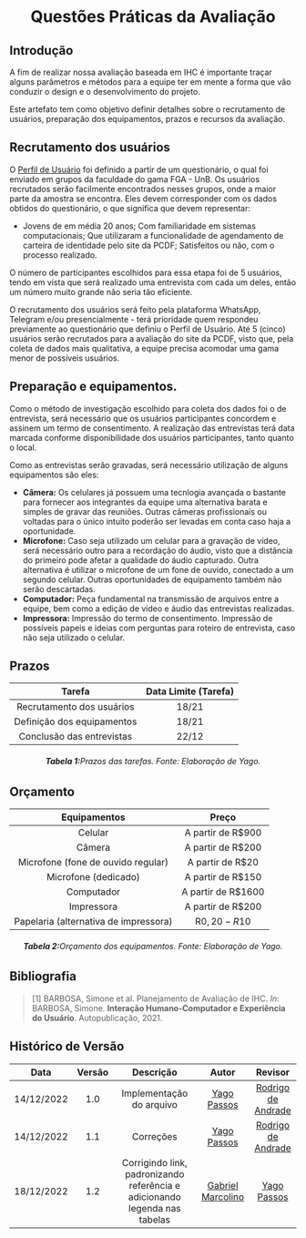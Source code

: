 <h1 align="center">Questões Práticas da Avaliação</h1>
 
## Introdução

A fim de realizar nossa avaliação baseada em IHC é importante traçar alguns parâmetros e métodos para a equipe ter em mente a forma que vão conduzir o design e o desenvolvimento do projeto.

Este artefato tem como objetivo definir detalhes sobre o recrutamento de usuários, preparação dos equipamentos, prazos e recursos da avaliação.


## Recrutamento dos usuários

O [Perfil de Usuário](../analise-de-requisitos/perfil_usuario.md) foi definido a partir de um questionário, o qual foi enviado em grupos da faculdade do gama FGA - UnB. Os usuários recrutados serão facilmente encontrados nesses grupos, onde a maior parte da amostra se encontra. Eles devem corresponder com os dados obtidos do questionário, o que significa que devem representar:

 - Jovens de em média 20 anos; Com familiaridade em sistemas computacionais; Que utilizaram a funcionalidade de agendamento de carteira de identidade pelo site da PCDF; Satisfeitos ou não, com o processo realizado.   

 O número de participantes escolhidos para essa etapa foi de 5 usuários, tendo em vista que será realizado uma entrevista com cada um deles, então um número muito grande não seria tão eficiente.
 
O recrutamento dos usuários será feito pela plataforma WhatsApp, Telegram e/ou presencialmente - terá prioridade quem respondeu previamente ao questionário que definiu o Perfil de Usuário. Até 5 (cinco) usuários serão recrutados para a avaliação do site da PCDF, visto que, pela coleta de dados mais qualitativa, a equipe precisa acomodar uma gama menor de possíveis usuários.

## Preparação e equipamentos.

Como o método de investigação escolhido para coleta dos dados foi o de entrevista, será necessário que os usuários participantes concordem e assinem um termo de consentimento. A realização das entrevistas terá data marcada conforme disponibilidade dos usuários participantes, tanto quanto o local. 

Como as entrevistas serão gravadas, será necessário utilização de alguns equipamentos são eles:

- **Câmera:** Os celulares já possuem uma tecnlogia avançada o bastante para fornecer aos integrantes da equipe uma alternativa barata e simples de gravar das reuniões. Outras câmeras profissionais ou voltadas para o único intuito poderão ser levadas em conta caso haja a oportunidade. <br>
- **Microfone:** Caso seja utilizado um celular para a gravação de vídeo, será necessário outro para a recordação do áudio, visto que a distância do primeiro pode afetar a qualidade do áudio capturado. Outra alternativa é utilizar o microfone de um fone de ouvido, conectado a um segundo celular. Outras oportunidades de equipamento também não serão descartadas.<br>
- **Computador:** Peça fundamental na transmissão de arquivos entre a equipe, bem como a edição de vídeo e áudio das entrevistas realizadas.<br>
- **Impressora:** Impressão do termo de consentimento. Impressão de possíveis papeis e ideias com perguntas para roteiro de entrevista, caso não seja utilizado o celular.

## Prazos


|           Tarefa           | Data Limite (Tarefa) |
| :------------------------: | :------------------: |
| Recrutamento dos usuários  |        18/21         |
| Definição dos equipamentos |        18/21         |
| Conclusão das entrevistas  |        22/12         |

<figcaption align='center'>
   <h6><b>Tabela 1:</b>Prazos das tarefas. Fonte: Elaboração de Yago.</h6>
</figcaption>

## Orçamento

|             Equipamentos              |       Preço        |
| :-----------------------------------: | :----------------: |
|                Celular                | A partir de R$900  |
|                Câmera                 | A partir de R$200  |
|  Microfone (fone de ouvido regular)   |  A partir de R$20  |
|         Microfone (dedicado)          | A partir de R$150  |
|              Computador               | A partir de R$1600 |
|              Impressora               | A partir de R$200  |
| Papelaria (alternativa de impressora) |   R$0,20 - R$10    |

<figcaption align='center'>
   <h6><b>Tabela 2:</b>Orçamento dos equipamentos. Fonte: Elaboração de Yago.</h6>
</figcaption>


## Bibliografia

> [1] BARBOSA, Simone et al. Planejamento de Avaliação de IHC. _In_: BARBOSA, Simone. **Interação Humano-Computador e Experiência do Usuário**. Autopublicação, 2021.

## Histórico de Versão

|    Data    | Versão |                                 Descrição                                  |                        Autor                         |                         Revisor                         |
| :--------: | :----: | :------------------------------------------------------------------------: | :--------------------------------------------------: | :-----------------------------------------------------: |
| 14/12/2022 |  1.0   |                          Implementação do arquivo                          |    [Yago Passos](https://github.com/yagompassos)     | [Rodrigo de Andrade](https://github.com/OrlandiRodrigo) |
| 14/12/2022 |  1.1   |                                 Correções                                  |    [Yago Passos](https://github.com/yagompassos)     | [Rodrigo de Andrade](https://github.com/OrlandiRodrigo) |
| 18/12/2022 |  1.2   | Corrigindo link, padronizando referência e adicionando legenda nas tabelas | [Gabriel Marcolino](https://github.com/GabrielMR360) |      [Yago Passos](https://github.com/yagompassos)      |

